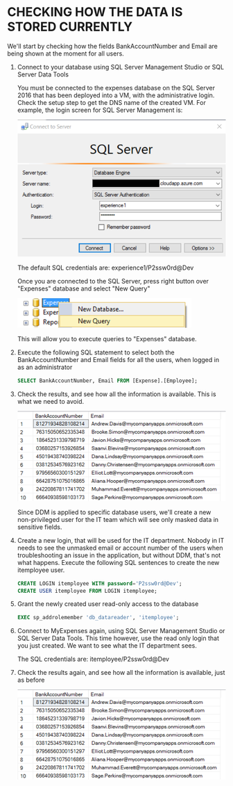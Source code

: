 <page title="Checking how the data is stored currently"/>

CHECKING HOW THE DATA IS STORED CURRENTLY
====

We'll start by checking how the fields BankAccountNumber and Email are being shown at the moment for all users.

1. Connect to your database using SQL Server Management Studio or SQL Server Data Tools

    You must be connected to the expenses database on the SQL Server 2016 that has been deployed into a VM, with the administrative login. Check the setup step to get the DNS name of the created VM. For example, the login screen for SQL Server Management is:

     ![](img/ssms.1.png)

    The default SQL credentials are: experience1/P2ssw0rd@Dev
        
    Once you are connected to the SQL Server, press right button over "Expenses" database and select "New Query"

     ![](img/ssms.2.png)

    This will allow you to execute queries to "Expenses" database.

2. Execute the following SQL statement to select both the BankAccountNumber and Email fields for all the users, when logged in as an administrator

    ```sql
    SELECT BankAccountNumber, Email FROM [Expense].[Employee];
    ```

3. Check the results, and see how all the information is available. This is what we need to avoid.

    ![](img/image2.png)

    Since DDM is applied to specific database users, we'll create a new non-privileged user for the IT team which will see only masked data in sensitive fields. 

4. Create a new login, that will be used for the IT department. Nobody in IT needs to see the unmasked email or account number of the users when troubleshooting an issue in the application, but without DDM, that's not what happens. Execute the following SQL sentences to create the new itemployee user.

    ```sql
    CREATE LOGIN itemployee WITH password='P2ssw0rd@Dev'; 
    CREATE USER itemployee FROM LOGIN itemployee;
    ```

5. Grant the newly created user read-only access to the database

    ```sql
    EXEC sp_addrolemember 'db_datareader', 'itemployee'; 
    ```

6. Connect to MyExpenses again, using SQL Server Management Studio or SQL Server Data Tools. This time however, use the read only login that you just created. We want to see what the IT department sees.

    The SQL credentials are: itemployee/P2ssw0rd@Dev

7. Check the results again, and see how all the information is available, just as before

    ![](img/image3.png)
